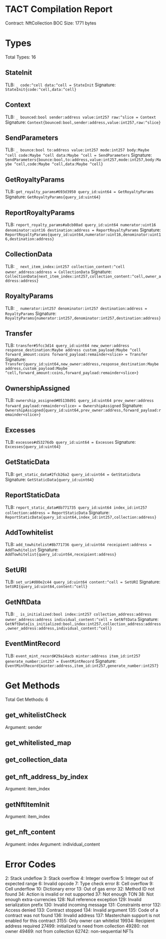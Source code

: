 # TACT Compilation Report
Contract: NftCollection
BOC Size: 1771 bytes

# Types
Total Types: 16

## StateInit
TLB: `_ code:^cell data:^cell = StateInit`
Signature: `StateInit{code:^cell,data:^cell}`

## Context
TLB: `_ bounced:bool sender:address value:int257 raw:^slice = Context`
Signature: `Context{bounced:bool,sender:address,value:int257,raw:^slice}`

## SendParameters
TLB: `_ bounce:bool to:address value:int257 mode:int257 body:Maybe ^cell code:Maybe ^cell data:Maybe ^cell = SendParameters`
Signature: `SendParameters{bounce:bool,to:address,value:int257,mode:int257,body:Maybe ^cell,code:Maybe ^cell,data:Maybe ^cell}`

## GetRoyaltyParams
TLB: `get_royalty_params#693d3950 query_id:uint64 = GetRoyaltyParams`
Signature: `GetRoyaltyParams{query_id:uint64}`

## ReportRoyaltyParams
TLB: `report_royalty_params#a8cb00ad query_id:uint64 numerator:uint16 denominator:uint16 destination:address = ReportRoyaltyParams`
Signature: `ReportRoyaltyParams{query_id:uint64,numerator:uint16,denominator:uint16,destination:address}`

## CollectionData
TLB: `_ next_item_index:int257 collection_content:^cell owner_address:address = CollectionData`
Signature: `CollectionData{next_item_index:int257,collection_content:^cell,owner_address:address}`

## RoyaltyParams
TLB: `_ numerator:int257 denominator:int257 destination:address = RoyaltyParams`
Signature: `RoyaltyParams{numerator:int257,denominator:int257,destination:address}`

## Transfer
TLB: `transfer#5fcc3d14 query_id:uint64 new_owner:address response_destination:Maybe address custom_payload:Maybe ^cell forward_amount:coins forward_payload:remainder<slice> = Transfer`
Signature: `Transfer{query_id:uint64,new_owner:address,response_destination:Maybe address,custom_payload:Maybe ^cell,forward_amount:coins,forward_payload:remainder<slice>}`

## OwnershipAssigned
TLB: `ownership_assigned#05138d91 query_id:uint64 prev_owner:address forward_payload:remainder<slice> = OwnershipAssigned`
Signature: `OwnershipAssigned{query_id:uint64,prev_owner:address,forward_payload:remainder<slice>}`

## Excesses
TLB: `excesses#d53276db query_id:uint64 = Excesses`
Signature: `Excesses{query_id:uint64}`

## GetStaticData
TLB: `get_static_data#2fcb26a2 query_id:uint64 = GetStaticData`
Signature: `GetStaticData{query_id:uint64}`

## ReportStaticData
TLB: `report_static_data#8b771735 query_id:uint64 index_id:int257 collection:address = ReportStaticData`
Signature: `ReportStaticData{query_id:uint64,index_id:int257,collection:address}`

## AddTowhitelist
TLB: `add_towhitelist#8b771736 query_id:uint64 receipient:address = AddTowhitelist`
Signature: `AddTowhitelist{query_id:uint64,receipient:address}`

## SetURI
TLB: `set_uri#d00e2c44 query_id:uint64 content:^cell = SetURI`
Signature: `SetURI{query_id:uint64,content:^cell}`

## GetNftData
TLB: `_ is_initialized:bool index:int257 collection_address:address owner_address:address individual_content:^cell = GetNftData`
Signature: `GetNftData{is_initialized:bool,index:int257,collection_address:address,owner_address:address,individual_content:^cell}`

## EventMintRecord
TLB: `event_mint_record#29a14acb minter:address item_id:int257 generate_number:int257 = EventMintRecord`
Signature: `EventMintRecord{minter:address,item_id:int257,generate_number:int257}`

# Get Methods
Total Get Methods: 6

## get_whitelistCheck
Argument: sender

## get_whitelisted_map

## get_collection_data

## get_nft_address_by_index
Argument: item_index

## getNftItemInit
Argument: item_index

## get_nft_content
Argument: index
Argument: individual_content

# Error Codes
2: Stack undeflow
3: Stack overflow
4: Integer overflow
5: Integer out of expected range
6: Invalid opcode
7: Type check error
8: Cell overflow
9: Cell underflow
10: Dictionary error
13: Out of gas error
32: Method ID not found
34: Action is invalid or not supported
37: Not enough TON
38: Not enough extra-currencies
128: Null reference exception
129: Invalid serialization prefix
130: Invalid incoming message
131: Constraints error
132: Access denied
133: Contract stopped
134: Invalid argument
135: Code of a contract was not found
136: Invalid address
137: Masterchain support is not enabled for this contract
3155: Only owner can whitelist
19934: Recipient address required
27499: initialized tx need from collection
49280: not owner
49469: not from collection
62742: non-sequential NFTs